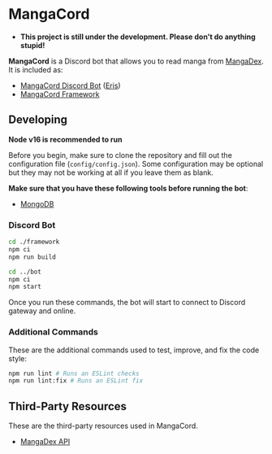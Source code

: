 # MangaCord

- **This project is still under the development. Please don't do anything stupid!**

**MangaCord** is a Discord bot that allows you to read manga from [MangaDex](https://mangadex.org). It is included as:

- [MangaCord Discord Bot](https://github.com/reinhello/mangacord/tree/master/bot) ([Eris](https://github.com/abalabahaha/eris))
- [MangaCord Framework](https://github.com/reinhello/mangacord/tree/master/framework)

## Developing

**Node v16 is recommended to run**

Before you begin, make sure to clone the repository and fill out the configuration file (`config/config.json`). Some configuration may be optional but they may not be working at all if you leave them as blank.

**Make sure that you have these following tools before running the bot**:

- [MongoDB](https://mongodb.com)

### Discord Bot


```bash
cd ./framework
npm ci
npm run build

cd ../bot
npm ci
npm start
```

Once you run these commands, the bot will start to connect to Discord gateway and online.

### Additional Commands

These are the additional commands used to test, improve, and fix the code style:

```bash
npm run lint # Runs an ESLint checks
npm run lint:fix # Runs an ESLint fix
```

## Third-Party Resources

These are the third-party resources used in MangaCord. 

- [MangaDex API](https://api.mangadex.org)